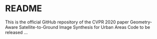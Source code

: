 # README
This is the official GitHub repository of the CVPR 2020 paper
Geometry-Aware Satellite-to-Ground Image Synthesis for Urban Areas
Code to be released ...
